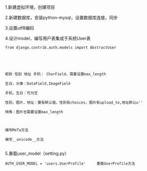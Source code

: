 1.新建虚拟环境，创建项目

2.新建数据库，安装python-mysql，设置数据库连接，同步

3.设置utf8编码

4.设计model，编写用户表集成于系统User表

```
from django.contrib.auth.models import AbstractUser





昵称 性别 地址 手机： CharField，需要设置max_length

生日，头像：DataField,ImageField

手机，生日：可为空

性别，图片，地址：要有默认值，性别有choices，图片有upload_to,地址默认u''

特殊：图片也需要设置max_length



编写MeTa方法

编写__unicode__方法


```

5.重载user_model（setting.py）

```
AUTH_USER_MODEL = 'users.UserProfile'     重载UserProfile方法

```
